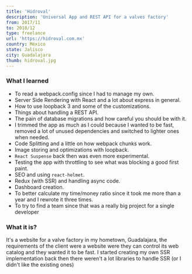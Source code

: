 ```yaml
---
title: 'Hidroval'
description: 'Universal App and REST API for a valves factory'
from: 2017/11
to: 2018/12
type: freelance
url: 'https://hidroval.com.mx'
country: México
state: Jalisco
city: Guadalajara
thumb: hidroval.jpg
---
```


### **What I learned**

- To read a webpack.config since I had to manage my own.
- Server Side Rendering with React and a lot about express in general.
- How to use loopback 3 and some of the customizations.
- Things about handling a REST API.
- The pain of database migrations and how careful you should be with it.
- I trimmed the app as much as I could because I wanted to be fast, removed a lot of unused dependencies and switched to lighter ones when needed.
- Code Splitting and a little on how webpack chunks work.
- Image storing and optimizations with loopback.
- `React Suspense` back then was even more experimental.
- Testing the app with throttling to see what was blocking a good first paint.
- SEO and using `react-helmet`.
- Redux (with SSR) and handling async code.
- Dashboard creation.
- To better calculate my time/money ratio since it took me more than a year and I rewrote it three times.
- To try to find a team since that was a really big project for a single developer

### **What it is?**

It's a website for a valve factory in my hometown, Guadalajara, the requirements of the client were a website were they can control its web catalog and they wanted it to be fast. I started creating my own SSR implementation back then there weren't a lot libraries to handle SSR (or I didn't like the existing ones)
